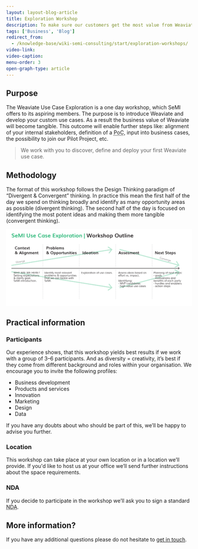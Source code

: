 ```yaml
---
layout: layout-blog-article
title: Exploration Workshop
description: To make sure our customers get the most value from Weaviate, we have introduced the exploration workshop to tailor a Weaviate network to your needs.
tags: ['Business', 'Blog']
redirect_from:
  - /knowledge-base/wiki-semi-consulting/start/exploration-workshops/
video-link:
video-caption:
menu-order: 3
open-graph-type: article
---
```


## Purpose

The Weaviate Use Case Exploration is a one day workshop, which SeMI offers to its aspiring members. The purpose is to introduce Weaviate and develop your custom use cases. As a result the business value of Weaviate will become tangible. This outcome will enable further steps like: alignment of your internal stakeholders, definition of a <abbr title="Proof of concept">PoC</abbr>, input into business cases, the possibility to join our Pilot Project, etc.

> We work with you to discover, define and deploy your first Weaviate use case.

## Methodology
The format of this workshop follows the Design Thinking paradigm of “Divergent &amp; Convergent” thinking. In practice this mean the first half of the day we spend on thinking broadly and identify as many opportunity areas as possible (divergent thinking). The second half of the day is focused on identifying the most potent ideas and making them more tangible (convergent thinking).

[![Weaviate Exploration Workshop](/img/SeMI-Exploration-workshop.jpg "Outline of Weaviate Exploration Workshop")](/img/SeMI-Exploration-workshop.jpg)


## Practical information
### Participants
Our experience shows, that this workshop yields best results if we work with a group of 3–6 participants. And as diversity = creativity, it’s best if they come from different background and roles within your organisation. We encourage you to invite the following profiles:

- Business development
- Products and services
- Innovation
- Marketing
- Design
- Data

If you have any doubts about who should be part of this, we’ll be happy to advise you further.

### Location
This workshop can take place at your own location or in a location we’ll provide. If you'd like to host us at your office we’ll send further instructions about the space requirements.

### <abbr>NDA</abbr>
If you decide to participate in the workshop we’ll ask you to sign a standard <abbr title="Non-disclosure agreement">NDA</abbr>.

## More information?
If you have any additional questions please do not hesitate to [get in touch](mailto:contact@semi.technology).
